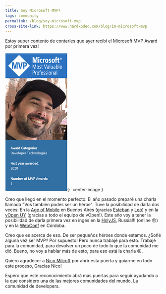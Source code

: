 ```yaml
---
title: Soy Microsoft MVP!
tags: community
permalink: /blog/soy-microsoft-mvp
cross-site-link: https://www.hardkoded.com/blog/im-microsoft-mvp
---
```


Estoy super contento de contarles que ayer recibí el [Microsoft MVP Award](https://mvp.microsoft.com/en-US/Overview) por primera vez!

![award](https://raw.githubusercontent.com/kblok/kblok.github.io/master/img/mvp/mvp.png){: .center-image }

Creo que llegó en el momento perfecto. El año pasado preparé una charla llamada "Vos también podes ser un héroe". Tuve la posibilidad de darla dos veces: En la [Age of Mobile](https://ageofmobile.tech/) en Buenos Aires (gracias [Esteban](https://twitter.com/Teban3010) y [Leo](https://twitter.com/sebaleoperez)) y en la [vOpen UY](https://uy.vopen.tech/) (gracias a todo el equipo de vOpen!). Este año voy a tener la posibilidad de darla primera vez en ingés en la [HolyJS](https://holyjs-piter.ru/en/), Russia!!! (online 😞) y en la [WebConf](https://twitter.com/webconfar) en Córdoba.

Creo que es acerca de eso. De ser pequeños héroes donde estamos. ¿Soñé alguna vez ser MVP? Por supuesto! Pero nunca trabajé para esto. Trabajé para la comunidad, para devolver un poco de todo lo que la comunidad me dió. Bueno, no voy a hablar más de esto, para eso está la charla 😜.

Quiero agradecer a [Nico Milcoff](https://twitter.com/nmilcoff) por abrir esta puerta y guiarme en todo este proceso, Gracias Nico!

Espero que este reconocimiento abrá más puertas para seguir ayudando a la que considero una de las mejores comunidades del mundo, La comunidad de developers.